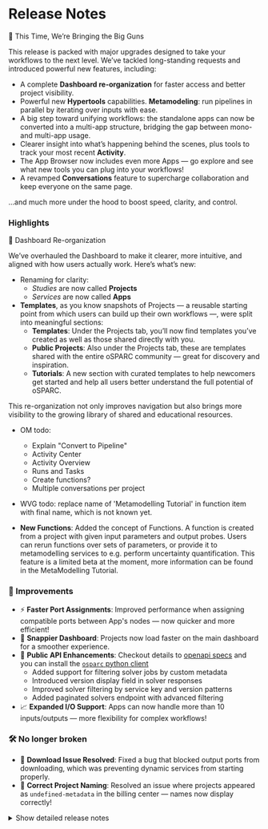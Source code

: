 # Release Notes

🚀 This Time, We’re Bringing the Big Guns

This release is packed with major upgrades designed to take your workflows to the next level. We’ve tackled long-standing requests and introduced powerful new features, including:
- A complete **Dashboard re-organization** for faster access and better project visibility.
- Powerful new **Hypertools** capabilities. **Metamodeling**: run pipelines in parallel by iterating over inputs with ease.
- A big step toward unifying workflows: the standalone apps can now be converted into a multi-app structure, bridging the gap between mono- and multi-app usage.
- Clearer insight into what’s happening behind the scenes, plus tools to track your most recent **Activity**.
- The App Browser now includes even more Apps — go explore and see what new tools you can plug into your workflows!
- A revamped **Conversations** feature to supercharge collaboration and keep everyone on the same page.

…and much more under the hood to boost speed, clarity, and control.

### Highlights

🧭 Dashboard Re-organization

We’ve overhauled the Dashboard to make it clearer, more intuitive, and aligned with how users actually work. Here’s what’s new:
- Renaming for clarity:
  - *Studies* are now called **Projects**
  - *Services* are now called **Apps**
- **Templates**, as you know snapshots of Projects — a reusable starting point from which users can build up their own workflows —, were split into meaningful sections:
  - **Templates**: Under the Projects tab, you’ll now find templates you’ve created as well as those shared directly with you.
  - **Public Projects**: Also under the Projects tab, these are templates shared with the entire oSPARC community — great for discovery and inspiration.
  - **Tutorials**: A new section with curated templates to help newcomers get started and help all users better understand the full potential of oSPARC.

This re-organization not only improves navigation but also brings more visibility to the growing library of shared and educational resources.

- OM todo:
  - Explain "Convert to Pipeline"
  - Activity Center
  - Activity Overview
  - Runs and Tasks
  - Create functions?
  - Multiple conversations per project


- WVG todo: replace name of 'Metamodelling Tutorial' in function item with final name, which is not known yet.

- **New Functions**: Added the concept of Functions. A function is created from a project with given input parameters and output probes. Users can rerun functions over sets of parameters, or provide it to metamodelling services to e.g. perform uncertainty quantification. This feature is a limited beta at the moment, more information can be found in the MetaModelling Tutorial.


### 🚀 Improvements

* ⚡ **Faster Port Assignments**: Improved performance when assigning compatible ports between App's nodes — now quicker and more efficient!
* 🧭 **Snappier Dashboard**: Projects now load faster on the main dashboard for a smoother experience.
* 🔌 **Public API Enhancements**: Checkout details to [openapi specs](https://api.osparc.io/doc) and you can install the [`osparc` python client](https://itisfoundation.github.io/osparc-simcore-clients/#/)
  * Added support for filtering solver jobs by custom metadata
  * Introduced version display field in solver responses
  * Improved solver filtering by service key and version patterns
  * Added paginated solvers endpoint with advanced filtering
* 📈 **Expanded I/O Support**: Apps can now handle more than 10 inputs/outputs — more flexibility for complex workflows!


### 🛠️ No longer broken

* 🧰 **Download Issue Resolved**: Fixed a bug that blocked output ports from downloading, which was preventing dynamic services from starting properly.
* 📝 **Correct Project Naming**: Resolved an issue where projects appeared as `undefined-metadata` in the billing center — names now display correctly!


<details>
<summary>Show detailed release notes</summary>

## What's Changed
✨ [Frontend] Multiple conversations per project #7643 by @odeimaiz
🐛Dask-Sidecar: explicitely set expand flag to remove confusing error message #7645 by @sanderegg
🎨 add safety condition for auto-recharge #7648 by @matusdrobuliak66
♻️✨🐛Dask-Sidecar: add RabbitMQ dependency and remove usage of deprecated Pub/Sub for logs 🚨🚨🚨 #7621 by @sanderegg
⬆️ Maintenance: upgrade aiohttp, version 3.11.13 is yanked #7649 by @sanderegg
♻️Dask sidecar: Glob error tests + autoscaling monitoring fix #7650 by @sanderegg
🎨 [Frontend] Enh: Lazy load templates #7647 by @odeimaiz
✨ [Frontend] Create Functions #7653 by @odeimaiz
🐛 Avoid 401 when listing in process tasks in webserver #7657 by @bisgaard-itis
🎨 Improve web-api listing task manager (download logs, credits, node name) #7656 by @matusdrobuliak66
⬆️ Maintenance: Upgrade aioboto3 #7662 by @giancarloromeo
🎨Webserver: use uvloop and aiohttp UV loop worker to increase performances #7663 by @sanderegg
✨ [Frontend] App Browser with Hypertools #7658 by @odeimaiz
🎨 Improve listing task manager (add filter + and project name, project custom metadata fields) #7661 by @matusdrobuliak66
⬆️Maintenance: upgrade to traefik v3.4.0 #7670 by @sanderegg
⬆️Maintenance: more upgrades due to last upgrade of traefik to 3.4 #7671 by @sanderegg
✨ [Frontend] Activity Center and Activity Overview #7664 by @odeimaiz
🐛 [Frontend] Fixes: Data Browsing #7672 by @odeimaiz
🐛 [Frontend] Fix: Templates listing #7673 by @odeimaiz
✨ task manager improvement: listing /computations/{project_id}/iterations #7669 by @matusdrobuliak66
🎨 [Frontend] Enh: Publish and Template in different sections #7674 by @odeimaiz
🐛 Generate API base URL by active product ⚠️ #7619 by @giancarloromeo
Functions api ✨ 🗃️  #7539 by @wvangeit
✨ [Frontend] Templates and Public Projects in Study Browser #7676 by @odeimaiz
🎨 add project template type 🚨 (🗃️) #7677 by @matusdrobuliak66
♻️Dask-sidecar: remove dask Pub/Sub (🚨🚨🚨 computational services must be switched off prior to deploy) #7660 by @sanderegg
🐛 fix project-v0.0.1.json schema #7684 by @matusdrobuliak66
🎨 [Frontend] Show Runs history #7681 by @odeimaiz
♻️ upgrade markupsafe #7691 by @matusdrobuliak66
🐛 Fixes WEBSERVER_FUNCTIONS to run in development deploys #7687 by @pcrespov
✨ Add Support for Filtering Solver Jobs by Custom Metadata via metadata.any Query Parameter #7678 by @pcrespov
🎨 Adding filtering for template type + extend patching #7689 by @matusdrobuliak66
✨ public-api 0.7.1: adds version_display field in the Solver response model #7694 by @pcrespov
🎨 [Frontend] Filter and patch template types #7690 by @odeimaiz
✨ Adding RPC entry points to dynamic-sidecar for disk and volumes #7651 by @GitHK
✨ dynamic-sidecar allows to import old state from legacy services 🚨 #7675 by @GitHK
🎨 [Frontend] Card Menu: Template menu on template, tutorial and hypertool cards #7696 by @odeimaiz
✨ Add exemplars to prometheus metrics #7644 by @bisgaard-itis
✨ public-api: list solvers filtered by service_key and version_display patterns #7695 by @pcrespov
✨ [Frontend] PO Center: Pending Users #7699 by @odeimaiz
🐛 [Frontend] Fix: Pricing plan creation and Edit #7702 by @odeimaiz
✨🐛Computational Backend: Introduce Dask plugins for tasks lifecycle #7686 by @sanderegg
Add functions rest api inside webserver ✨ ♻️  #7693 by @wvangeit
🐛 Process canonical endpoint in fastapi case when collecting prometheus metrics #7704 by @bisgaard-itis
Fix functions frontend by using schema_content instead of schema_dict 🐛🚑️ #7705 by @wvangeit
🎨 [Frontend] Review 20.05 #7703 by @odeimaiz
⬆️Upgrade dask-based services (dask-sidecar, autoscaling, clusters-keeper, director-v2) 🚨🚨🚨 (computational clusters must be down on release) #7701 by @sanderegg
Fix function job collection changelog descr 🐛 #7708 by @wvangeit
🎨 public-api: cleanup openapi routes descriptions #7707 by @pcrespov
🎨 [Frontend] Enable/disable Create Functions #7714 by @odeimaiz
🎨 web-server: Advertises state of WEBSERVER_FUNCTIONS so front-end can enable/disable this feature #7715 by @pcrespov
🎨 remove histogram with many buckets #7706 by @bisgaard-itis
🎨 database+web-server: Extending user pre-registration workflow and asyncpg upgrades 🗃️ #7709 by @pcrespov
✨ [Frontend] Pretty JSON objects #7710 by @odeimaiz
🎨 [Frontend] Runs with children #7712 by @odeimaiz
🎨 introduce include_children query parameter for activity monitor / project activity listings (🗃️) #7718 by @matusdrobuliak66
🎨 [Frontend] Support any image url in the Hypertool buttons #7720 by @odeimaiz
✨ [Frontend] Allow users access not-running latest runs #7723 by @odeimaiz
Let frontend return 'number' instead of 'float' for the func schema 🐛 #7726 by @wvangeit
🐛Dask-sidecar: ignore unexpected key-value pairs in outputs json data + unreliable computational runs in on-demand clusters #7724 by @sanderegg
🎨 api-server: Add GET /solvers/page Public API Route with Pagination and Filter Support #7719 by @pcrespov
🎨 Improve Exception Context to diagnose Invalid Invitations links #7727 by @pcrespov
🐛On-demand computational backend failing #7735 by @sanderegg
✨ web-api: admin views and actions for user accounts for the PO center #7560 by @pcrespov
🎨 [Frontend] Filter Runs #7728 by @odeimaiz
🐛 Fix listing (currently, project activity only shows the current user's actions; activities of other users are not visible) #7732 by @matusdrobuliak66
 🐛 web-api: wallet update operation has now optional thumbnail #7736 by @pcrespov
✨ Add lifespan handling to tracing instrumentation and instrument rabbitmq rpc clients #7642 by @bisgaard-itis
🎨 dynamic-sidecar prints disk usage on boot #7740 by @GitHK
✨ [Frontend] Listen to openFunction iframe's message #7741 by @odeimaiz
🎨 [Frontend] Fetch tasks from the given projectUuid #7743 by @odeimaiz
✨ notifications-library: default email templates for on_account_approved, on_account_denied #7744 by @pcrespov
♻️ Maintenance: Updates on new Annotated type style and llm-prompts #7749 by @pcrespov
Add has_function_id filter to function job collection filtering ✨ #7746 by @wvangeit
🎨 Add load tests of functions section in api server #7729 by @bisgaard-itis
🐛Computational services with large amount of inputs/outputs fail to start (🗃️) #7725 by @sanderegg
🔨 Exposes WEBSERVER_FUNCTION env to wb-api-server simcore service ⚠️ #7751 by @pcrespov
🐛 Fix errors observed in front-end due to the HTTP reason attribute and new lines #7755 by @pcrespov
🐛♻️ Fixes public-api pagination issues and overall normalization & documentation #7747 by @pcrespov
🐛 Fixes exclusive decorator to handle CouldNotAcquireLockError gracefully #7757 by @pcrespov
🐛 Fix tracing exemplars #7750 by @bisgaard-itis
🎨 Maintenance: change default chunk size to compute checksums to 8MiB instead of 5KB #7753 by @sanderegg
♻️ removed unrequited assert #7754 by @GitHK
🐛 web-server: Handles safely overly long status messages in web server responses #7760 by @pcrespov
🔨♻️Performance testing: upgrade locust infrastructure #7711 by @sanderegg
🐛 Fix: Add default headers for authenticated HTTP methods #7763 by @sanderegg
✨ Front-end: Drafts "Pending Users" view on the PO center #7745 by @odeimaiz
⬆️♻️Uniformize uvicorn/fastapi dependencies repository-wide #7765 by @sanderegg
🎨 introduce comp_run_snapshot_tasks table (🗃️) 🚨 #7758 by @matusdrobuliak66
♻️ Unifying long_running_tasks interfaces #7697 by @GitHK
Function user permissions ✨ 🗃️ #7764 by @wvangeit
🐛 Fixes extra long error/debug message in the front-end #7761 by @pcrespov
🐛 Fixes WEBSERVER_FUNCTIONS was not properly exposed to front-end  #7772 by @pcrespov
Add product permissions to functions 🎨 🗃️ #7771 by @wvangeit
Mark inputs as required in create function frontend 🎨 #7752 by @wvangeit
♻️ speedup project listing 🚨 #7737 by @matusdrobuliak66
🐛 add default osparc product name to functions tables (modified previous migration 🗃️) #7787 by @matusdrobuliak66
🐛 [Frontend] Runs: Tap Info button for the second time #7788 by @odeimaiz
🎨 Update functions loadtest #7768 by @bisgaard-itis
🎨 Set 1 minute timeout as default in httpx clients used in api-server #7791 by @bisgaard-itis
🎨🐛 [Frontend] Runs and Tasks sorting #7790 by @odeimaiz
Function cache check success 🎨  #7789 by @wvangeit
🐛 fix wrong project name in billing center usage view #7798 by @matusdrobuliak66
🎨 [Frontend] Enh: RM 03.06 #7794 by @odeimaiz
🎨 Fix/enh: Avoid duplicated port compatibility calls #7803 by @odeimaiz
🎨 web-server: accelerate input:match via caching rest client call #7802 by @pcrespov
✨ catalog: new service inherit icon and thumbnail from latest patched compatible releases 🚨 #7769 by @pcrespov
🎨Computational backend: Fail fast in case of malformed input syntax and improve unzipping #7804 by @sanderegg
🎨♻️ Enhances web-server's error middle-ware for safe status-line and refactors aiohttp response helpers #7770 by @pcrespov
⬆️ Upgraded aiohttp repo wide #7800 by @GitHK
🎨 [Frontend] New icons: Hypertools, More, New Folder #7805 by @odeimaiz
Limit the number of accepted jobs in the api-server's POST /v0/functions/{function_id}:map endpoint #7801 by @bisgaard-itis
Add the created_at field to registered function objects 🎨 #7797 by @wvangeit
🐛 Refactored retry logic to include failing case in AWS master #7809 by @GitHK
🔥 downgrading aiohttp to try and address issue with content length header #7811 by @GitHK
🎨 [Frontend] Second app on Sim4Life.lite #7807 by @odeimaiz
 🎨 Improves webserver's exception handling to enhance diagnoses of catalog's client errors  #7817 by @pcrespov
Revert "🐛 Refactored retry logic to include failing case in AWS maste… #7812 by @GitHK
Revert "🎨 [Frontend] Second app on Sim4Life.lite (#7807)" #7822 by @matusdrobuliak66
✨Add docker healthcheck of Simcore Traefik container #7820 by @sanderegg
🐛 [Frontend] Fix: Disabled actions in Project's menu #7808 by @odeimaiz
🐛 use httpx to download output ports #7824 by @GitHK
Add function error handler to api server 🎨 #7810 by @wvangeit
🐛 [Frontend] Fix: un-synced frontend's and backend's study objects #7828 by @odeimaiz
🎨 [Frontend] Second app on Sim4Life.lite (II) #7823 by @odeimaiz
🐛 web-server: fixes invitation data used in approval endpoint #7831 by @pcrespov
🎨 webserver: cache authenticated calls #7826 by @pcrespov
🐛 [Frontend] Fix: Edit slides #7832 by @odeimaiz
🎨 [Frontend] Prettify Project card #7830 by @odeimaiz
🐛 [Frontend] Fix: init ui-mode #7837 by @odeimaiz
⚗️Dask-sidecar: print file contents or partial contents #7834 by @sanderegg
Generate unique Celery worker name #7827 by @giancarloromeo
🎨 Increase timeout for webserver 02 unittest workflow #7842 by @bisgaard-itis
✨ [Frontend] Group Sim4Life Featured services #7841 by @odeimaiz
🎨 [Frontend] Expose Tokens page to testers #7847 by @odeimaiz
Revert "⚗️Dask-sidecar: print file contents or partial contents (#7834)" #7848 by @sanderegg
🐛 [Frontend] Fix: Tutorials tab link #7849 by @odeimaiz
♻️Computational backend: increase timeout to get results to 35 seconds #7850 by @sanderegg
🐛 Mitigates "Projects not being listed on osparc-staging.io" #7836 by @pcrespov
Check function run permissions 🎨 #7844 by @wvangeit
🐛 [Frontend] Fix: service catalog #7856 by @odeimaiz
♻️ Enhances various error messages on webserver #7860 by @pcrespov
♻️ Towards a common long_running_tasks interface #7833 by @GitHK
🎨 add logs during project creation #7862 by @matusdrobuliak66
🐛 [Frontend] Incomplete node data in the backend #7864 by @odeimaiz
🐛 api-server: fixes product header contamination in webserver's client session #7865 by @pcrespov
🎨 [Frontend] Enh: Better fit loading page #7866 by @odeimaiz
🗃️ Postgres: set statement timeout 🚨 ⚠️ DEVOPS #7858 by @YuryHrytsuk
🎨 Filter autogenerated api-keys when listing #7855 by @giancarloromeo
🎨 [Frontend] PO Center: Default welcome credits depends on product #7870 by @odeimaiz
⬆️ unpinned and upgraded aiohttp #7861 by @GitHK
🎨 [Frontend] Grouped list view #7845 by @odeimaiz
🎨 [Frontend] Project/Node: Cache more resources #7859 by @odeimaiz
🎨 [Frontend] Show Hypertools if there are any #7871 by @odeimaiz
🐛 [Frontend] Fix: show support id when pipeline fails to start #7874 by @odeimaiz
🐛 Fixes error message displayed to user coming from director-v2 failure #7875 by @pcrespov
🎨 [Frontend] Redirect anonymous users to the "account request form" instead of asking them to send an email #7877 by @odeimaiz
🎨Only require sticky connection on specific endpoints (🚨🚨) #7839 by @sanderegg
♻️ common http API interface for long_running_tasks #7843 by @GitHK
♻️ remove listing user services call from listing project #7881 by @matusdrobuliak66
🎨 [Frontend] Hide template used to register function #7886 by @odeimaiz
🎨🐛 [Frontend] Handle error on project/services #7883 by @odeimaiz
♻️ webserver: security Domain Refactoring #7867 by @pcrespov
🐛Director-v2: properly close dask client when use is completed #7880 by @sanderegg
✨ Add x-osparc-trace-id to response headers for requests hitting webserver and api-server #7796 by @bisgaard-itis
♻️🐛Refactors webserver's errors middleware to handle LineTooLong exceptions #7878 by @pcrespov
🐛Increase node testing timeout to wait for website since Github machines are very weak #7893 by @sanderegg
🎨 [Frontend] Enh: Visible input ports #7891 by @odeimaiz
🐛 [Frontend] Fix: Nodes seem unconnected during running of services #7895 by @odeimaiz
🐛CI: Fix timeout value in CI e2e system test  #7896 by @sanderegg
🐛System-test e2e is again required to pass #7898 by @sanderegg
Add global functions user permissions 🎨 #7868 by @wvangeit
🎨 Increase poll timeout in api-server's webserver rest client to 10 minutes #7890 by @bisgaard-itis
🎨 [Frontend] Account request form: adapt defaults #7894 by @odeimaiz
✨ Add Controller for /me/function-permissions Endpoint in Functions Domain #7901 by @pcrespov
✨ [Frontend] Check if I can write_functions #7888 by @odeimaiz
✨ [Frontend] Request services access #7897 by @odeimaiz
🎨 [Frontend] Update guided tours #7906 by @odeimaiz
🐛 [p2e] Update vtk tests #7911 by @odeimaiz
🎨 Enhance study cloning endpoint to allow modifying title, description, hidden #7892 by @bisgaard-itis
🎨 Require parent info headers when running function #7900 by @bisgaard-itis
🐛 Fix incorrect setup of IN_DEBT transaction state #7908 by @matusdrobuliak66
🐛 [p2e] Update VTK tests #7913 by @odeimaiz
🎨 Reduce the number of acquisition/release of DB connection inside function repository #7904 by @sanderegg
🐛 fix webserver wallet exclusive queues are removed when they should not #7912 by @matusdrobuliak66
🐛 Relax Wallet Access Check for Project Upgrades 🚨 #7917 by @matusdrobuliak66
♻️ Remove code duplication after [#7904] #7915 by @sanderegg
🐛 Fixed director-v2 getting stuck when removing service #7914 by @GitHK
Cherry-picked:
🐛 Fixed director-v2 getting stuck when removing service #7914
🐛 [Frontend] Fix in_debt tracking #7927
🎨 [Frontend] Enh: Request services access #7924
🐛Ensure Dask client reference is uniquely defined for reference counting #7937
🐛 Fix clone title and description #7940
🐛 web-api: Fixes handling of unexpected errors #7939
🐛 Stopping a pipeline should not fail when it does not exist #7942
🎨🔨 AI-assisted workflow for user-facing messages #7345
🎨 [Frontend] Functions: Show Preview only when requested from MMUX #7948
🐛 [Frontend] Fix: pass welcome credits to backend #7950
🎨 [Frontend] Create Functions: Make default input values editable #7951


**Full Changelog**: https://github.com/ITISFoundation/osparc-simcore/compare/v1.82.0...v1.83.0
**Release Issue**: https://github.com/ITISFoundation/osparc-simcore/issues/7682
</details>
